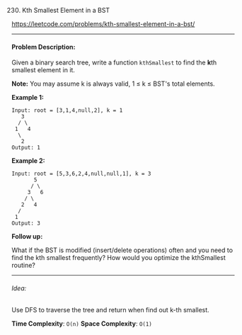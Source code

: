 230. Kth Smallest Element in a BST

https://leetcode.com/problems/kth-smallest-element-in-a-bst/

---

#### Problem Description:

Given a binary search tree, write a function `kthSmallest` to find the **k**th smallest element in it.

**Note:**
You may assume k is always valid, 1 ≤ k ≤ BST's total elements.

**Example 1:**

```
Input: root = [3,1,4,null,2], k = 1
   3
  / \
 1   4
  \
   2
Output: 1
```

**Example 2:**

```
Input: root = [5,3,6,2,4,null,null,1], k = 3
       5
      / \
     3   6
    / \
   2   4
  /
 1
Output: 3
```

**Follow up:**

What if the BST is modified (insert/delete operations) often and you need to find the kth smallest frequently? How would you optimize the kthSmallest routine?

---

###### Idea:

Use DFS to traverse the tree and return when find out k-th smallest.

**Time Complexity**: `O(n)`
**Space Complexity**: `O(1)`
